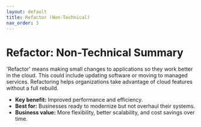 ```yaml
---
layout: default
title: Refactor (Non-Technical)
nav_order: 3
---
```


# Refactor: Non-Technical Summary

'Refactor' means making small changes to applications so they work better in the cloud. This could include updating software or moving to managed services. Refactoring helps organizations take advantage of cloud features without a full rebuild.

- **Key benefit:** Improved performance and efficiency.
- **Best for:** Businesses ready to modernize but not overhaul their systems.
- **Business value:** More flexibility, better scalability, and cost savings over time.
